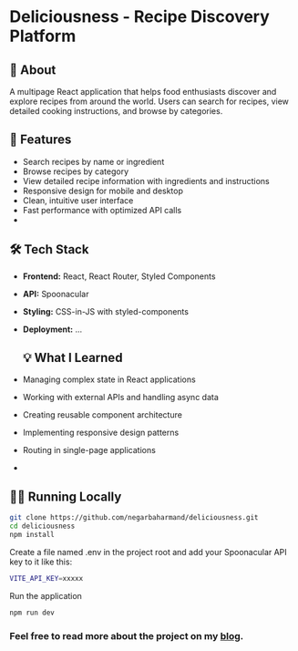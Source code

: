 # Deliciousness - Recipe Discovery Platform

## 📖 About
A multipage React application that helps food enthusiasts discover and explore recipes from around the world. Users can search for recipes, view detailed cooking instructions, and browse by categories.

## 🚀 Features
- Search recipes by name or ingredient
- Browse recipes by category
- View detailed recipe information with ingredients and instructions
- Responsive design for mobile and desktop
- Clean, intuitive user interface
- Fast performance with optimized API calls
- 
## 🛠️ Tech Stack
- **Frontend:** React, React Router, Styled Components
- **API:** Spoonacular
- **Styling:** CSS-in-JS with styled-components
- **Deployment:** ...

  ## 💡 What I Learned
- Managing complex state in React applications
- Working with external APIs and handling async data
- Creating reusable component architecture
- Implementing responsive design patterns
- Routing in single-page applications
- 
## 🏃‍♀️ Running Locally
```bash
git clone https://github.com/negarbaharmand/deliciousness.git
cd deliciousness
npm install
```

Create a file named .env in the project root and add your Spoonacular API key to it like this:
```bash
VITE_API_KEY=xxxxx
```
Run the application
```bash
npm run dev
```
### Feel free to read more about the project on my [blog](https://negarbaharmand.com/posts/deliciousness/).
